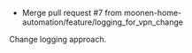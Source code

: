 - Merge pull request #7 from moonen-home-automation/feature/logging_for_vpn_change

Change logging approach.
